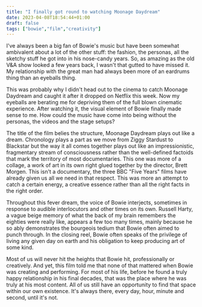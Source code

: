 ```yaml
---
title: "I finally got round to watching Moonage Daydream"
date: 2023-04-08T18:54:44+01:00
draft: false
tags: ["bowie","film","creativity"]
---
```


I've always been a big fan of Bowie's music but have been somewhat ambivalent about a lot of the other stuff: the fashion, the personas, all the sketchy stuff he got into in his nose-candy years. So, as amazing as the old V&A show looked a few years back, I wasn't that gutted to have missed it. My relationship with the great man had always been more of an eardrums thing than an eyeballs thing.

This was probably why I didn't head out to the cinema to catch Moonage Daydream and caught it after it dropped on Netflix this week. Now my eyeballs are berating me for depriving them of the full blown cinematic experience. After watching it, the visual element of Bowie finally made sense to me. How could the music have come into being without the personas, the videos and the stage setups?

The title of the film belies the structure, Moonage Daydream plays out like a dream. Chronology plays a part as we move from Ziggy Stardust to Blackstar but the way it all comes together plays out like an impressionistic, fragmentary stream of consciousness rather than the well-defined factoids that mark the territory of most documentaries. This one was more of a collage, a work of art in its own right glued together by the director, Brett Morgen. This isn't a documentary, the three BBC "Five Years" films have already given us all we need in that respect. This was more an attempt to catch a certain energy, a creative essence rather than all the right facts in the right order.

Throughout this fever dream, the voice of Bowie interjects, sometimes in response to audible interlocutors and other times on its own. Russell Harty, a vague beige memory of what the back of my brain remembers the eighties were really like, appears a few too many times, mainly because he so ably demonstrates the bourgeois tedium that Bowie often aimed to punch through. In the closing reel, Bowie often speaks of the privilege of living any given day on earth and his obligation to keep producing art of some kind.

Most of us will never hit the heights that Bowie hit, professionally or creatively. And yet, this film told me that none of that mattered when Bowie was creating and performing. For most of his life, before he found a truly happy relationship in his final decades, that was the place where he was truly at his most content. All of us still have an opportunity to find that space within our own existence. It's always there, every day, hour, minute and second, until it's not.
